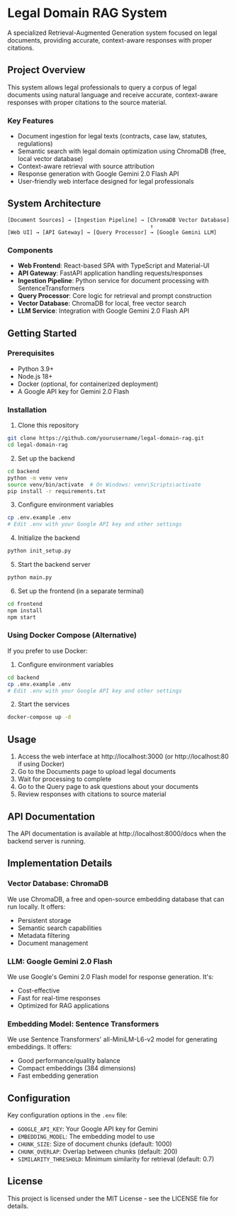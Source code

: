 # Legal Domain RAG System

A specialized Retrieval-Augmented Generation system focused on legal documents, providing accurate, context-aware responses with proper citations.

## Project Overview

This system allows legal professionals to query a corpus of legal documents using natural language and receive accurate, context-aware responses with proper citations to the source material.

### Key Features

- Document ingestion for legal texts (contracts, case law, statutes, regulations)
- Semantic search with legal domain optimization using ChromaDB (free, local vector database)
- Context-aware retrieval with source attribution
- Response generation with Google Gemini 2.0 Flash API
- User-friendly web interface designed for legal professionals

## System Architecture

```
[Document Sources] → [Ingestion Pipeline] → [ChromaDB Vector Database]
                                             ↑
[Web UI] → [API Gateway] → [Query Processor] → [Google Gemini LLM]
```

### Components

- **Web Frontend**: React-based SPA with TypeScript and Material-UI
- **API Gateway**: FastAPI application handling requests/responses
- **Ingestion Pipeline**: Python service for document processing with SentenceTransformers
- **Query Processor**: Core logic for retrieval and prompt construction
- **Vector Database**: ChromaDB for local, free vector search
- **LLM Service**: Integration with Google Gemini 2.0 Flash API

## Getting Started

### Prerequisites

- Python 3.9+
- Node.js 18+
- Docker (optional, for containerized deployment)
- A Google API key for Gemini 2.0 Flash

### Installation

1. Clone this repository
```bash
git clone https://github.com/yourusername/legal-domain-rag.git
cd legal-domain-rag
```

2. Set up the backend
```bash
cd backend
python -m venv venv
source venv/bin/activate  # On Windows: venv\Scripts\activate
pip install -r requirements.txt
```

3. Configure environment variables
```bash
cp .env.example .env
# Edit .env with your Google API key and other settings
```

4. Initialize the backend
```bash
python init_setup.py
```

5. Start the backend server
```bash
python main.py
```

6. Set up the frontend (in a separate terminal)
```bash
cd frontend
npm install
npm start
```

### Using Docker Compose (Alternative)

If you prefer to use Docker:

1. Configure environment variables
```bash
cd backend
cp .env.example .env
# Edit .env with your Google API key and other settings
```

2. Start the services
```bash
docker-compose up -d
```

## Usage

1. Access the web interface at http://localhost:3000 (or http://localhost:80 if using Docker)
2. Go to the Documents page to upload legal documents
3. Wait for processing to complete
4. Go to the Query page to ask questions about your documents
5. Review responses with citations to source material

## API Documentation

The API documentation is available at http://localhost:8000/docs when the backend server is running.

## Implementation Details

### Vector Database: ChromaDB

We use ChromaDB, a free and open-source embedding database that can run locally. It offers:
- Persistent storage
- Semantic search capabilities
- Metadata filtering
- Document management

### LLM: Google Gemini 2.0 Flash

We use Google's Gemini 2.0 Flash model for response generation. It's:
- Cost-effective
- Fast for real-time responses
- Optimized for RAG applications

### Embedding Model: Sentence Transformers

We use Sentence Transformers' all-MiniLM-L6-v2 model for generating embeddings. It offers:
- Good performance/quality balance
- Compact embeddings (384 dimensions)
- Fast embedding generation

## Configuration

Key configuration options in the `.env` file:

- `GOOGLE_API_KEY`: Your Google API key for Gemini
- `EMBEDDING_MODEL`: The embedding model to use
- `CHUNK_SIZE`: Size of document chunks (default: 1000)
- `CHUNK_OVERLAP`: Overlap between chunks (default: 200)
- `SIMILARITY_THRESHOLD`: Minimum similarity for retrieval (default: 0.7)

## License

This project is licensed under the MIT License - see the LICENSE file for details.
